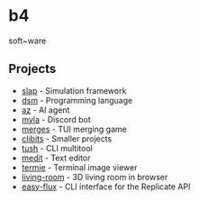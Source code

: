 # b4
soft~ware

## Projects
- [slap](https://github.com/bf4r/slap) - Simulation framework
- [dsm](https://github.com/bf4r/dsm) - Programming language
- [az](https://github.com/bf4r/az) - AI agent
- [myla](https://github.com/bf4r/myla) - Discord bot
- [merges](https://github.com/bf4r/merges) - TUI merging game
- [clibits](https://github.com/bf4r/clibits) - Smaller projects
- [tush](https://github.com/bf4r/tush) - CLI multitool
- [medit](https://github.com/bf4r/medit) - Text editor
- [termie](https://github.com/bf4r/termie) - Terminal image viewer
- [living-room](https://github.com/bf4r/living-room) - 3D living room in browser
- [easy-flux](https://github.com/bf4r/easy-flux) - CLI interface for the Replicate API
